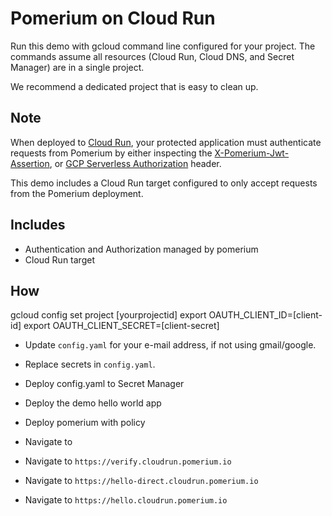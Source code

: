 # Pomerium on Cloud Run

Run this demo with gcloud command line configured for your project.  The commands assume
all resources (Cloud Run, Cloud DNS, and Secret Manager) are in a single project.

We recommend a dedicated project that is easy to clean up.

## Note
When deployed to [Cloud Run](https://cloud.google.com/run), your protected application must authenticate requests from Pomerium
by either inspecting the [X-Pomerium-Jwt-Assertion](https://www.pomerium.com/docs/reference/getting-users-identity.html),
or [GCP Serverless Authorization](https://cloud.google.com/run/docs/authenticating/service-to-service) header.

This demo includes a Cloud Run target configured to only accept requests from the Pomerium deployment.

## Includes

- Authentication and Authorization managed by pomerium
- Cloud Run target
## How

gcloud config set project [yourprojectid]
export OAUTH_CLIENT_ID=[client-id]
export OAUTH_CLIENT_SECRET=[client-secret]

- Update `config.yaml` for your e-mail address, if not using gmail/google.
- Replace secrets in `config.yaml`.
- Deploy config.yaml to Secret Manager
- Deploy the demo hello world app
- Deploy pomerium with policy
- Navigate to 

- Navigate to `https://verify.cloudrun.pomerium.io`
- Navigate to `https://hello-direct.cloudrun.pomerium.io`
- Navigate to `https://hello.cloudrun.pomerium.io`
